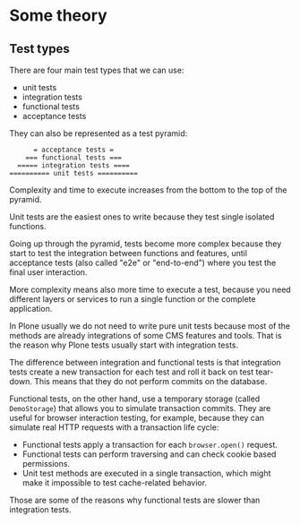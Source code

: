 # Some theory

## Test types

There are four main test types that we can use:

- unit tests
- integration tests
- functional tests
- acceptance tests

They can also be represented as a test pyramid:

```none
      = acceptance tests =
    === functional tests ===
  ===== integration tests ====
========== unit tests ==========
```

Complexity and time to execute increases from the bottom to the top of the pyramid.

Unit tests are the easiest ones to write because they test single isolated functions.

Going up through the pyramid, tests become more complex because they start to test the integration between functions and features, until acceptance tests (also called "e2e" or "end-to-end") where you test the final user interaction.

More complexity means also more time to execute a test, because you need different layers or services to run a single function or the complete application.

In Plone usually we do not need to write pure unit tests because most of the methods are already integrations of some CMS features and tools.
That is the reason why Plone tests usually start with integration tests.

The difference between integration and functional tests is that integration tests create a new transaction for each test and roll it back on test tear-down.
This means that they do not perform commits on the database.

Functional tests, on the other hand, use a temporary storage (called `DemoStorage`) that allows you to simulate transaction commits.
They are useful for browser interaction testing, for example, because they can simulate real HTTP requests with a transaction life cycle:

- Functional tests apply a transaction for each `browser.open()` request.
- Functional tests can perform traversing and can check cookie based permissions.
- Unit test methods are executed in a single transaction, which might make it impossible to test cache-related behavior.

Those are some of the reasons why functional tests are slower than integration tests.
